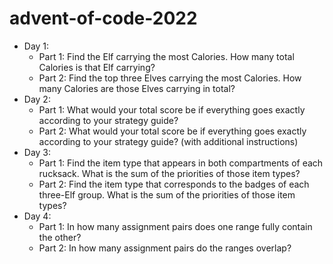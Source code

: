# advent-of-code-2022
* Day 1:
  * Part 1: Find the Elf carrying the most Calories. How many total Calories is that Elf carrying?
  * Part 2: Find the top three Elves carrying the most Calories. How many Calories are those Elves carrying in total?
* Day 2:
  * Part 1: What would your total score be if everything goes exactly according to your strategy guide?
  * Part 2: What would your total score be if everything goes exactly according to your strategy guide? (with additional instructions)
* Day 3:
  * Part 1: Find the item type that appears in both compartments of each rucksack. What is the sum of the priorities of those item types?
  * Part 2: Find the item type that corresponds to the badges of each three-Elf group. What is the sum of the priorities of those item types?
* Day 4:
  * Part 1: In how many assignment pairs does one range fully contain the other?
  * Part 2: In how many assignment pairs do the ranges overlap?